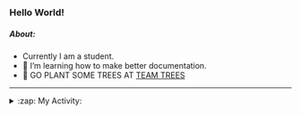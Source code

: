 ### Hello World!

##### About:
- Currently I am a student.
- 🌱 I’m learning how to make better documentation.
- 🌱 GO PLANT SOME TREES AT [TEAM TREES](https://teamtrees.org/)

---
<details>
  <summary>:zap: My Activity:</summary>
  
<!--START_SECTION:waka-->
![Code Time](http://img.shields.io/badge/Code%20Time-1%2C079%20hrs%2028%20mins-blue)

**I'm a Night 🦉** 

```text
🌞 Morning                1543 commits        ██░░░░░░░░░░░░░░░░░░░░░░░   09.85 % 
🌆 Daytime                5111 commits        ████████░░░░░░░░░░░░░░░░░   32.63 % 
🌃 Evening                4567 commits        ███████░░░░░░░░░░░░░░░░░░   29.16 % 
🌙 Night                  4441 commits        ███████░░░░░░░░░░░░░░░░░░   28.36 % 
```
📅 **I'm Most Productive on Wednesday** 

```text
Monday                   2315 commits        ████░░░░░░░░░░░░░░░░░░░░░   14.78 % 
Tuesday                  1911 commits        ███░░░░░░░░░░░░░░░░░░░░░░   12.20 % 
Wednesday                3647 commits        ██████░░░░░░░░░░░░░░░░░░░   23.29 % 
Thursday                 2116 commits        ███░░░░░░░░░░░░░░░░░░░░░░   13.51 % 
Friday                   1549 commits        ██░░░░░░░░░░░░░░░░░░░░░░░   09.89 % 
Saturday                 1443 commits        ██░░░░░░░░░░░░░░░░░░░░░░░   09.21 % 
Sunday                   2681 commits        ████░░░░░░░░░░░░░░░░░░░░░   17.12 % 
```


📊 **This Week I Spent My Time On** 

```text
🔥 Editors: 
VS Code                  8 hrs 59 mins       █████████████████████████   100.00 % 

🐱‍💻 Projects: 
CSF22                    5 hrs 20 mins       ███████████████░░░░░░░░░░   59.46 % 
praise                   3 hrs 33 mins       ██████████░░░░░░░░░░░░░░░   39.56 % 
os-lab                   5 mins              ░░░░░░░░░░░░░░░░░░░░░░░░░   00.98 % 
```


 Last Updated on 28/03/2023 12:09:14 UTC
<!--END_SECTION:waka-->
</details>
